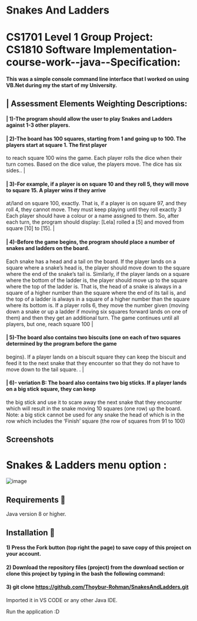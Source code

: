 # Snakes And Ladders

# CS1701 Level 1 Group Project: CS1810 Software Implementation-course-work--java--Specification:

#### This was a simple console command line interface that I worked on using VB.Net during my the start of my University.


## | Assessment Elements	Weighting	Descriptions:                                                                                                                                                                                                                                                                                                                       
#### | 1)-The program should allow the user to play Snakes and Ladders against 1-3 other players.                                             

#### | 2)-The board has 100 squares, starting from 1 and going up to 100. The players start at square 1. The first player
to reach square 100 wins the game. Each player rolls the dice when their turn comes. Based on the dice value,
the players move. The dice has six sides..                                                                                                                                 |

#### | 3)-For example, if a player is on square 10 and they roll 5, they will move to square 15. A player wins if they arrive
at/land on square 100, exactly. That is, if a player is on square 97, and they roll 4, they cannot move. They must
keep playing until they roll exactly 3 Each player should have a colour or a name assigned to them. So, after each turn, the program should display:
[Lela] rolled a [5] and moved from square [10] to [15]. |

#### | 4)-Before the game begins, the program should place a number of snakes and ladders on the board.
Each snake has a head and a tail on the board. If the player lands on a square where a snake’s head is, the player
should move down to the square where the end of the snake’s tail is. Similarly, if the player lands on a square
where the bottom of the ladder is, the player should move up to the square where the top of the ladder is. That
is, the head of a snake is always in a square of a higher number than the square where the end of its tail is, and
the top of a ladder is always in a square of a higher number than the square where its bottom is.
If a player rolls 6, they move the number given (moving down a snake or up a ladder if moving six squares
forward lands on one of them) and then they get an additional turn.
The game continues until all players, but one, reach square 100                    |

#### | 5)-The board also contains two biscuits (one on each of two squares determined by the program before the game
begins). If a player lands on a biscuit square they can keep the biscuit and feed it to the next snake that they
encounter so that they do not have to move down to the tail square. .                                                                                                      |

#### | 6)- veriation B: The board also contains two big sticks. If a player lands on a big stick square, they can keep
the big stick and use it to scare away the next snake that they encounter which will result in the snake
moving 10 squares (one row) up the board. Note: a big stick cannot be used for any snake the head of
which is in the row which includes the ‘Finish’ square (the row of squares from 91 to 100) 

## Screenshots
# Snakes & Ladders menu option :
![image](https://user-images.githubusercontent.com/73062879/145276787-5da151b2-be9b-464f-ab0d-5b8d5aa02f9d.png)



## Requirements 🔧
Java version 8 or higher.
## Installation 🔌
#### 1) Press the Fork button (top right the page) to save copy of this project on your account.

#### 2) Download the repository files (project) from the download section or clone this project by typing in the bash the following command:

#### 3) git clone https://github.com/Thoybur-Rohman/SnakesAndLadders.git
Imported it in VS CODE or any other Java IDE.

Run the application :D
